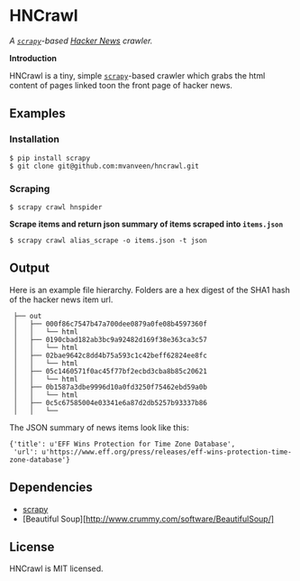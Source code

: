 HNCrawl
=======

*A [`scrapy`][scrapy]-based [Hacker News][hn] crawler.*

**Introduction**

HNCrawl is a tiny, simple [`scrapy`][scrapy]-based crawler which grabs the html 
content of pages linked toon the front page of hacker news.

## Examples

### Installation

    $ pip install scrapy
    $ git clone git@github.com:mvanveen/hncrawl.git
    
### Scraping

    $ scrapy crawl hnspider

**Scrape items and return json summary of items scraped into `items.json`**

    $ scrapy crawl alias_scrape -o items.json -t json
    
## Output

Here is an example file hierarchy.  Folders are a hex digest
of the SHA1 hash of the hacker news item url.


     ├── out
     │   ├── 000f86c7547b47a700dee0879a0fe08b4597360f
     │   │   └── html
     │   ├── 0190cbad182ab3bc9a92482d169f38e363ca3c57
     │   │   └── html
     │   ├── 02bae9642c8dd4b75a593c1c42beff62824ee8fc
     │   │   └── html
     │   ├── 05c1460571f0ac45f77bf2ecbd3cba8b85c20621
     │   │   └── html
     │   ├── 0b1587a3dbe9996d10a0fd3250f75462ebd59a0b
     │   │   └── html
     │   ├── 0c5c67585004e03341e6a87d2db5257b93337b86
     │   │   └── 

The JSON summary of news items look like this:

	{'title': u'EFF Wins Protection for Time Zone Database',
	 'url': u'https://www.eff.org/press/releases/eff-wins-protection-time-zone-database'}

## Dependencies

- [scrapy][scrapy]
- [Beautiful Soup][http://www.crummy.com/software/BeautifulSoup/]

## License

HNCrawl is MIT licensed.

[hn]: http://news.ycombinator.com
[scrapy]: http://scrapy.org/
